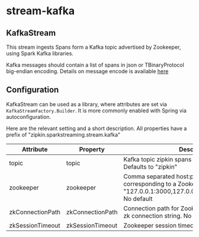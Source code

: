 # stream-kafka

## KafkaStream

This stream ingests Spans form a Kafka topic advertised by Zookeeper, using Spark Kafka libraries.

Kafka messages should contain a list of spans in json or TBinaryProtocol big-endian encoding.
Details on message encode is available [here](https://github.com/openzipkin/zipkin/blob/master/zipkin-collector/kafka/README.md#encoding-spans-into-kafka-messages)

## Configuration
KafkaStream can be used as a library, where attributes are set via
`KafkaStreamFactory.Builder`. It is more commonly enabled with Spring via autoconfiguration.

Here are the relevant setting and a short description. All properties
have a prefix of "zipkin.sparkstreaming.stream.kafka"

Attribute | Property | Description
--- | --- | ---
topic | topic | Kafka topic zipkin spans will be consumed from. Defaults to "zipkin"
zookeeper | zookeeper | Comma separated host:port pairs, each corresponding to a Zookeeper server. e.g. "127.0.0.1:3000,127.0.0.1:3001,127.0.0.1:3002". No default
zkConnectionPath | zkConnectionPath | Connection path for Zookeeper. Used as suffix for zk connection string. No default
zkSessionTimeout | zkSessionTimeout | Zookeeper session timeout. Defaults to “10000”